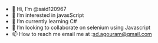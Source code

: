 - 👋 Hi, I’m @said120967
- 👀 I’m interested in javasScript
- 🌱 I’m currently learning C#
- 💞️ I’m looking to collaborate on selenium using Javascript
- 📫 How to reach me email me at :sd.agouram@gmail.com

<!---
said120967/said120967 is a ✨ special ✨ repository because its `README.md` (this file) appears on your GitHub profile.
You can click the Preview link to take a look at your changes.
--->
